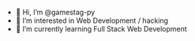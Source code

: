 - 👋 Hi, I’m @gamestag-py
- 👀 I’m interested in Web Development / hacking
- 🌱 I’m currently learning Full Stack Web Development

<!---
gamestag-py/gamestag-py is a ✨ special ✨ repository because its `README.md` (this file) appears on your GitHub profile.
You can click the Preview link to take a look at your changes.
--->
